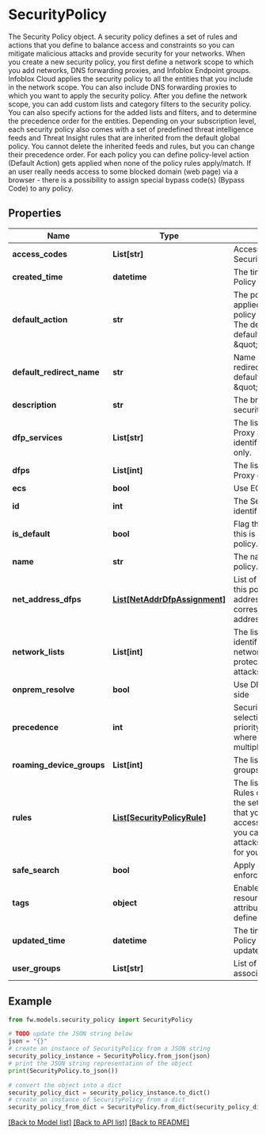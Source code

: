 # SecurityPolicy

The Security Policy object.  A security policy defines a set of rules and actions that you define to balance access and constraints so you can mitigate malicious attacks and provide security for your networks. When you create a new security policy, you first define a network scope to which you add networks, DNS forwarding proxies, and Infoblox Endpoint groups. Infoblox Cloud applies the security policy to all the entities that you include in the network scope. You can also include DNS forwarding proxies to which you want to apply the security policy.  After you define the network scope, you can add custom lists and category filters to the security policy. You can also specify actions for the added lists and filters, and to determine the precedence order for the entities. Depending on your subscription level, each security policy also comes with a set of predefined threat intelligence feeds and Threat Insight rules that are inherited from the default global policy. You cannot delete the inherited feeds and rules, but you can change their precedence order. For each policy you can define policy-level action (Default Action) gets applied when none of the policy rules apply/match. If an user really needs access to some blocked domain (web page) via a browser - there is a possibility to assign special bypass code(s) (Bypass Code) to any policy.

## Properties

Name | Type | Description | Notes
------------ | ------------- | ------------- | -------------
**access_codes** | **List[str]** | Access codes assigned to Security Policy | [optional] 
**created_time** | **datetime** | The time when this Security Policy object was created. | [optional] [readonly] 
**default_action** | **str** | The policy-level action gets applied when none of the policy rules apply/match. The default value for default_action is \&quot;action_allow\&quot;. | [optional] 
**default_redirect_name** | **str** | Name of the custom redirect, if the default_action is \&quot;action_redirect\&quot;. | [optional] 
**description** | **str** | The brief description for the security policy. | [optional] 
**dfp_services** | **List[str]** | The list of DNS Forwarding Proxy Services object identifiers. For Internal Use only. | [optional] 
**dfps** | **List[int]** | The list of DNS Forwarding Proxy object identifiers. | [optional] 
**ecs** | **bool** | Use ECS for handling policy | [optional] 
**id** | **int** | The Security Policy object identifier. | [optional] [readonly] 
**is_default** | **bool** | Flag that indicates whether this is a default security policy. | [optional] [readonly] 
**name** | **str** | The name of the security policy. | [optional] 
**net_address_dfps** | [**List[NetAddrDfpAssignment]**](NetAddrDfpAssignment.md) | List of DFPs associated with this policy via network address (with corresponding network address) | [optional] 
**network_lists** | **List[int]** | The list of Network Lists identifiers that represents networks that you want to protect from malicious attacks. | [optional] 
**onprem_resolve** | **bool** | Use DNS resolve on onprem side | [optional] 
**precedence** | **int** | Security precedence enable selection of the highest priority policy, in cases where a query matches multiple policies. | [optional] 
**roaming_device_groups** | **List[int]** | The list of Infoblox Endpoint groups identifiers. | [optional] 
**rules** | [**List[SecurityPolicyRule]**](SecurityPolicyRule.md) | The list of Security Policy Rules objects that represent the set of rules and actions that you define to balance access and constraints so you can mitigate malicious attacks and provide security for your networks. | [optional] 
**safe_search** | **bool** | Apply automated rules to enforce safe search | [optional] 
**tags** | **object** | Enables tag support for resource where tags attribute contains user-defined key value pairs | [optional] 
**updated_time** | **datetime** | The time when this Security Policy object was last updated. | [optional] [readonly] 
**user_groups** | **List[str]** | List of user groups associated with this policy | [optional] 

## Example

```python
from fw.models.security_policy import SecurityPolicy

# TODO update the JSON string below
json = "{}"
# create an instance of SecurityPolicy from a JSON string
security_policy_instance = SecurityPolicy.from_json(json)
# print the JSON string representation of the object
print(SecurityPolicy.to_json())

# convert the object into a dict
security_policy_dict = security_policy_instance.to_dict()
# create an instance of SecurityPolicy from a dict
security_policy_from_dict = SecurityPolicy.from_dict(security_policy_dict)
```
[[Back to Model list]](../README.md#documentation-for-models) [[Back to API list]](../README.md#documentation-for-api-endpoints) [[Back to README]](../README.md)


